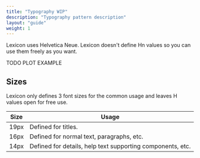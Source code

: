 ```yaml
---
title: "Typography WIP"
description: "Typography pattern description"
layout: "guide"
weight: 1
---
```


Lexicon uses Helvetica Neue.
Lexicon doesn't define Hn values so you can use them freely as you want.

TODO PLOT EXAMPLE

## Sizes

Lexicon only defines 3 font sizes for the common usage and leaves H values open for free use.

| Size | Usage |
| ---- | ----- |
| 19px | Defined for titles. |
| 16px | Defined for normal text, paragraphs, etc. |
| 14px | Defined for details, help text supporting components, etc. |
